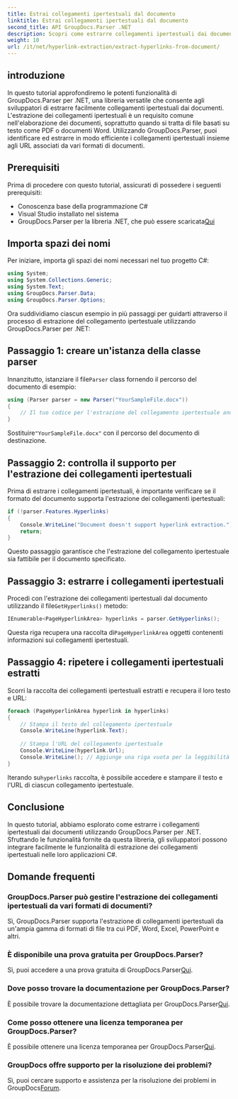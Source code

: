 ```yaml
---
title: Estrai collegamenti ipertestuali dal documento
linktitle: Estrai collegamenti ipertestuali dal documento
second_title: API GroupDocs.Parser .NET
description: Scopri come estrarre collegamenti ipertestuali dai documenti utilizzando GroupDocs.Parser per .NET. Migliora le tue applicazioni C# con questa guida semplice.
weight: 10
url: /it/net/hyperlink-extraction/extract-hyperlinks-from-document/
---
```

## introduzione
In questo tutorial approfondiremo le potenti funzionalità di GroupDocs.Parser per .NET, una libreria versatile che consente agli sviluppatori di estrarre facilmente collegamenti ipertestuali dai documenti. L'estrazione dei collegamenti ipertestuali è un requisito comune nell'elaborazione dei documenti, soprattutto quando si tratta di file basati su testo come PDF o documenti Word. Utilizzando GroupDocs.Parser, puoi identificare ed estrarre in modo efficiente i collegamenti ipertestuali insieme agli URL associati da vari formati di documenti.
## Prerequisiti
Prima di procedere con questo tutorial, assicurati di possedere i seguenti prerequisiti:
- Conoscenza base della programmazione C#
- Visual Studio installato nel sistema
-  GroupDocs.Parser per la libreria .NET, che può essere scaricata[Qui](https://releases.groupdocs.com/parser/net/)
## Importa spazi dei nomi
Per iniziare, importa gli spazi dei nomi necessari nel tuo progetto C#:
```csharp
using System;
using System.Collections.Generic;
using System.Text;
using GroupDocs.Parser.Data;
using GroupDocs.Parser.Options;
```

Ora suddividiamo ciascun esempio in più passaggi per guidarti attraverso il processo di estrazione del collegamento ipertestuale utilizzando GroupDocs.Parser per .NET:
## Passaggio 1: creare un'istanza della classe parser
 Innanzitutto, istanziare il file`Parser` class fornendo il percorso del documento di esempio:
```csharp
using (Parser parser = new Parser("YourSampleFile.docx"))
{
    // Il tuo codice per l'estrazione del collegamento ipertestuale andrà qui
}
```
 Sostituire`"YourSampleFile.docx"` con il percorso del documento di destinazione.
## Passaggio 2: controlla il supporto per l'estrazione dei collegamenti ipertestuali
Prima di estrarre i collegamenti ipertestuali, è importante verificare se il formato del documento supporta l'estrazione dei collegamenti ipertestuali:
```csharp
if (!parser.Features.Hyperlinks)
{
    Console.WriteLine("Document doesn't support hyperlink extraction.");
    return;
}
```
Questo passaggio garantisce che l'estrazione del collegamento ipertestuale sia fattibile per il documento specificato.
## Passaggio 3: estrarre i collegamenti ipertestuali
 Procedi con l'estrazione dei collegamenti ipertestuali dal documento utilizzando il file`GetHyperlinks()` metodo:
```csharp
IEnumerable<PageHyperlinkArea> hyperlinks = parser.GetHyperlinks();
```
 Questa riga recupera una raccolta di`PageHyperlinkArea` oggetti contenenti informazioni sui collegamenti ipertestuali.
## Passaggio 4: ripetere i collegamenti ipertestuali estratti
Scorri la raccolta dei collegamenti ipertestuali estratti e recupera il loro testo e URL:
```csharp
foreach (PageHyperlinkArea hyperlink in hyperlinks)
{
    // Stampa il testo del collegamento ipertestuale
    Console.WriteLine(hyperlink.Text);
    
    // Stampa l'URL del collegamento ipertestuale
    Console.WriteLine(hyperlink.Url);
    Console.WriteLine(); // Aggiunge una riga vuota per la leggibilità
}
```
Iterando su`hyperlinks` raccolta, è possibile accedere e stampare il testo e l'URL di ciascun collegamento ipertestuale.
## Conclusione
In questo tutorial, abbiamo esplorato come estrarre i collegamenti ipertestuali dai documenti utilizzando GroupDocs.Parser per .NET. Sfruttando le funzionalità fornite da questa libreria, gli sviluppatori possono integrare facilmente le funzionalità di estrazione dei collegamenti ipertestuali nelle loro applicazioni C#.

## Domande frequenti
### GroupDocs.Parser può gestire l'estrazione dei collegamenti ipertestuali da vari formati di documenti?
Sì, GroupDocs.Parser supporta l'estrazione di collegamenti ipertestuali da un'ampia gamma di formati di file tra cui PDF, Word, Excel, PowerPoint e altri.
### È disponibile una prova gratuita per GroupDocs.Parser?
 Sì, puoi accedere a una prova gratuita di GroupDocs.Parser[Qui](https://releases.groupdocs.com/).
### Dove posso trovare la documentazione per GroupDocs.Parser?
 È possibile trovare la documentazione dettagliata per GroupDocs.Parser[Qui](https://tutorials.groupdocs.com/parser/net/).
### Come posso ottenere una licenza temporanea per GroupDocs.Parser?
 È possibile ottenere una licenza temporanea per GroupDocs.Parser[Qui](https://purchase.groupdocs.com/temporary-license/).
### GroupDocs offre supporto per la risoluzione dei problemi?
 Sì, puoi cercare supporto e assistenza per la risoluzione dei problemi in GroupDocs[Forum](https://forum.groupdocs.com/c/parser/17).